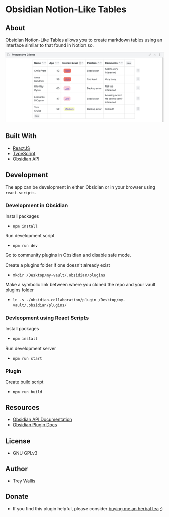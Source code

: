 # Obsidian Notion-Like Tables

## About

Obsidian Notion-Like Tables allows you to create markdown tables using an interface similar to that found in Notion.so.

![Screenshot](.readme/preview.png)

## Built With

-   [ReactJS](https://reactjs.org/)
-   [TypeScript](https://github.com/microsoft/TypeScript)
-   [Obsidian API](https://github.com/obsidianmd/obsidian-api)

## Development

The app can be development in either Obsidian or in your browser using `react-scripts`.

### Development in Obsidian

Install packages

-   `npm install`

Run development script

-   `npm run dev`

Go to community plugins in Obsidian and disable safe mode.

Create a plugins folder if one doesn't already exist

-   `mkdir /Desktop/my-vault/.obsidian/plugins`

Make a symbolic link between where you cloned the repo and your vault plugins folder

-   `ln -s ./obsidian-collaboration/plugin /Desktop/my-vault/.obsidian/plugins/`

### Devleopment using React Scripts

Install packages

-   `npm install`

Run development server

-   `npm run start`

### Plugin

Create build script

-   `npm run build`

## Resources

-   [Obsidian API Documentation](https://github.com/obsidianmd/obsidian-api)
-   [Obsidian Plugin Docs](https://marcus.se.net/obsidian-plugin-docs)

## License

-   GNU GPLv3

## Author

-   Trey Wallis

## Donate

-   If you find this plugin helpful, please consider [buying me an herbal tea](https://www.buymeacoffee.com/treywallis) ;)
